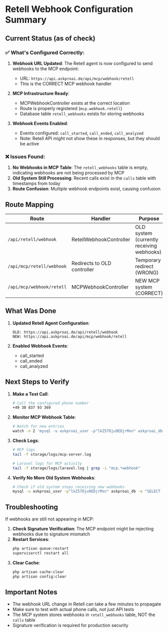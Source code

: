 # Retell Webhook Configuration Summary

## Current Status (as of check)

### ✅ What's Configured Correctly:
1. **Webhook URL Updated**: The Retell agent is now configured to send webhooks to the MCP endpoint:
   - URL: `https://api.askproai.de/api/mcp/webhook/retell`
   - This is the CORRECT MCP webhook handler

2. **MCP Infrastructure Ready**:
   - MCPWebhookController exists at the correct location
   - Route is properly registered (`mcp.webhook.retell`)
   - Database table `retell_webhooks` exists for storing webhooks

3. **Webhook Events Enabled**: 
   - Events configured: `call_started`, `call_ended`, `call_analyzed`
   - Note: Retell API might not show these in responses, but they should be active

### ❌ Issues Found:
1. **No Webhooks in MCP Table**: The `retell_webhooks` table is empty, indicating webhooks are not being processed by MCP
2. **Old System Still Processing**: Recent calls exist in the `calls` table with timestamps from today
3. **Route Confusion**: Multiple webhook endpoints exist, causing confusion

## Route Mapping

| Route | Handler | Purpose |
|-------|---------|---------|
| `/api/retell/webhook` | RetellWebhookController | OLD system (currently receiving webhooks) |
| `/api/mcp/retell/webhook` | Redirects to OLD controller | Temporary redirect (WRONG) |
| `/api/mcp/webhook/retell` | MCPWebhookController | NEW MCP system (CORRECT) |

## What Was Done

1. **Updated Retell Agent Configuration**:
   ```
   OLD: https://api.askproai.de/api/retell/webhook
   NEW: https://api.askproai.de/api/mcp/webhook/retell
   ```

2. **Enabled Webhook Events**:
   - call_started
   - call_ended
   - call_analyzed

## Next Steps to Verify

1. **Make a Test Call**:
   ```bash
   # Call the configured phone number
   +49 30 837 93 369
   ```

2. **Monitor MCP Webhook Table**:
   ```bash
   # Watch for new entries
   watch -n 2 'mysql -u askproai_user -p"lkZ57Dju9EDjrMxn" askproai_db -e "SELECT * FROM retell_webhooks ORDER BY created_at DESC LIMIT 5;"'
   ```

3. **Check Logs**:
   ```bash
   # MCP logs
   tail -f storage/logs/mcp-server.log
   
   # Laravel logs for MCP activity
   tail -f storage/logs/laravel.log | grep -i "mcp.*webhook"
   ```

4. **Verify No More Old System Webhooks**:
   ```bash
   # Check if old system stops receiving new webhooks
   mysql -u askproai_user -p"lkZ57Dju9EDjrMxn" askproai_db -e "SELECT MAX(created_at) as last_webhook FROM calls;"
   ```

## Troubleshooting

If webhooks are still not appearing in MCP:

1. **Check Signature Verification**: The MCP endpoint might be rejecting webhooks due to signature mismatch
2. **Restart Services**:
   ```bash
   php artisan queue:restart
   supervisorctl restart all
   ```
3. **Clear Cache**:
   ```bash
   php artisan cache:clear
   php artisan config:clear
   ```

## Important Notes

- The webhook URL change in Retell can take a few minutes to propagate
- Make sure to test with actual phone calls, not just API tests
- The MCP system stores webhooks in `retell_webhooks` table, NOT the `calls` table
- Signature verification is required for production security